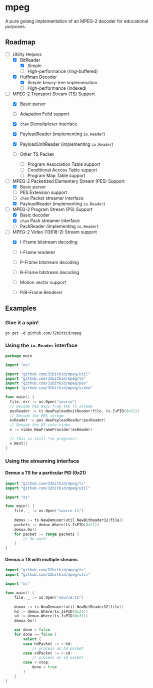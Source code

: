 # mpeg

A pure golang implementation of an MPEG-2 decoder for
educational purposes.

## Roadmap
- [ ] Utility Helpers
  - [x] BitReader
    - [x] Simple
    - [ ] High-performance (ring-buffered)
  - [x] Huffman Decoder
    - [x] Simple binary-tree implemenation
    - [ ] High-performance (indexed)

- [ ] MPEG-2 Transport Stream (TS) Support
  - [x] Basic parser
  - [ ] Adapation Feild support
  - [x] `chan` Demultplexer interface
  - [x] PayloadReader (implementing `io.Reader`)
  - [x] PayloadUnitReader (implementing `io.Reader`)

  - [ ] Other TS Packet
    - [ ] Program Association Table support
    - [ ] Conditional Access Table support
    - [ ] Program Map Table support

- [ ] MPEG-2 Packetized Elementary Stream (PES) Support
  - [x] Basic parser
  - [ ] PES Extension support
  - [ ] `chan` Packet streamer interface  
  - [x] PayloadReader (implementing `io.Reader`)

- [ ] MPEG-2 Program Stream (PS) Support
  - [x] Basic decoder
  - [x] `chan` Pack streamer interface
  - [ ] PackReader (implementing `io.Reader`)

- [ ] MPEG-2 Video (13818-2) Stream support
  - [x] I-Frame bitstream decoding
  - [ ] I-Frame renderer

  - [ ] P-Frame bitstream decoding
  - [ ] B-Frame bitstream decoding
  - [ ] Motion vector support
  - [ ] P/B-Frame Renderer


## Examples

### Give it a spin!

```
go get -d github.com/32bitkid/mpeg
```

### Using the `io.Reader` interface

```go 
package main

import "os"

import "github.com/32bitkid/mpeg/util"
import "github.com/32bitkid/mpeg/ts"
import "github.com/32bitkid/mpeg/pes"
import "github.com/32bitkid/mpeg/video"

func main() {
  file, err := os.Open("source")
  // Decode PID 0x21 from the TS stream
  pesReader := ts.NewPayloadUnitReader(file, ts.IsPID(0x21))
  // Decode the PES stream
  esReader := pes.NewPayloadReader(pesReader)
  // Decode the ES into video
  v := video.NewFrameProvider(esReader)

  // This is still *in progress*.
  v.Next()
}
```


### Using the streaming interface

#### Demux a TS for a particular PID (0x21)

```go
import "github.com/32bitkid/mpeg/ts"
import "github.com/32bitkid/mpeg/util"

import "os"

func main() {
	file, _ := os.Open("source.ts")
  
	demux := ts.NewDemuxer(util.NewBitReader32(file))
	packets := demux.Where(ts.IsPID(0x21))
	demux.Go()
	for packet := range packets {
		// Do work!
	}
}
```

#### Demux a TS with multiple streams

```go
import "github.com/32bitkid/mpeg/ts"
import "github.com/32bitkid/mpeg/util"

import "os"

func main() {
	file, _ := os.Open("source.ts")
  
	demux := ts.NewDemuxer(util.NewBitReader32(file))
	hd := demux.Where(ts.IsPID(0x21))
	sd := demux.Where(ts.IsPID(0x31))
	demux.Go()

	var done = false
 	for done == false {
		select {
		case hdPacket := <-hd:
			// process an hd packet
		case sdPacket := <-sd:
			// process an sd packet
		case <-stop:
			done = true
		}
	}
}
```
